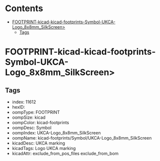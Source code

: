 



Contents
========

* [FOOTPRINT-kicad-kicad-footprints-Symbol-UKCA-Logo_8x8mm_SilkScreen>](#footprint-kicad-kicad-footprints-symbol-ukca-logo_8x8mm_silkscreen)
	* [Tags](#tags)

# FOOTPRINT-kicad-kicad-footprints-Symbol-UKCA-Logo_8x8mm_SilkScreen>

## Tags

- index: 11612
- hexID: 
- oompType: FOOTPRINT
- oompSize: kicad
- oompColor: kicad-footprints
- oompDesc: Symbol
- oompIndex: UKCA-Logo_8x8mm_SilkScreen
- oompName: kicad-footprints/Symbol/UKCA-Logo_8x8mm_SilkScreen
- kicadDesc: UKCA marking
- kicadTags: Logo UKCA marking
- kicadAttr: exclude_from_pos_files exclude_from_bom
